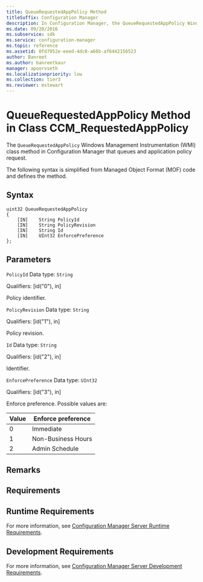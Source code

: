 ```yaml
---
title: QueueRequestedAppPolicy Method
titleSuffix: Configuration Manager
description: In Configuration Manager, the QueueRequestedAppPolicy Windows Management Instrumentation class method that queues an application policy request.
ms.date: 09/20/2016
ms.subservice: sdk
ms.service: configuration-manager
ms.topic: reference
ms.assetid: 0fd7952e-eeed-4dc0-a66b-af6442156523
author: Banreet
ms.author: banreetkaur
manager: apoorvseth
ms.localizationpriority: low
ms.collection: tier3
ms.reviewer: mstewart
---
```

# QueueRequestedAppPolicy Method in Class CCM_RequestedAppPolicy
The `QueueRequestedAppPolicy` Windows Management Instrumentation (WMI) class method in Configuration Manager that queues and application policy request.

 The following syntax is simplified from Managed Object Format (MOF) code and defines the method.

## Syntax

```
uint32 QueueRequestedAppPolicy
{
    [IN]    String PolicyId
    [IN]    String PolicyRevision
    [IN]    String Id
    [IN]    UInt32 EnforcePreference
};
```

## Parameters
 `PolicyId`
 Data type: `String`

 Qualifiers: [id("0"), in]

 Policy identifier.

 `PolicyRevision`
 Data type: `String`

 Qualifiers: [id("1"), in]

 Policy revision.

 `Id`
 Data type: `String`

 Qualifiers: [id("2"), in]

 Identifier.

 `EnforcePreference`
 Data type: `UInt32`

 Qualifiers: [id("3"), in]

 Enforce preference. Possible values are:

|Value|Enforce preference|
|-|-|
|0|Immediate|
|1|Non-Business Hours|
|2|Admin Schedule|

## Remarks

## Requirements

## Runtime Requirements
 For more information, see [Configuration Manager Server Runtime Requirements](../../../../../develop/core/reqs/server-runtime-requirements.md).

## Development Requirements
 For more information, see [Configuration Manager Server Development Requirements](../../../../../develop/core/reqs/server-development-requirements.md).
